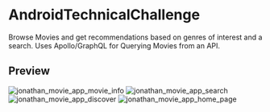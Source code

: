 # AndroidTechnicalChallenge 

Browse Movies and get recommendations based on genres of interest and a search. Uses Apollo/GraphQL for Querying Movies from an API.

## Preview

![jonathan_movie_app_movie_info](https://user-images.githubusercontent.com/109547335/180341568-09b1365a-975a-4019-b696-a7e6f454b5d0.png)
![jonathan_movie_app_search](https://user-images.githubusercontent.com/109547335/180341571-a3ebbee4-aaef-48e0-be4f-0bceb039661e.png)
![jonathan_movie_app_discover](https://user-images.githubusercontent.com/109547335/180341572-be3125b4-277f-46dc-977f-7fc09c423a01.png)
![jonathan_movie_app_home_page](https://user-images.githubusercontent.com/109547335/180341573-af14d791-f762-41d9-afa9-c0de93c38d4a.png)
